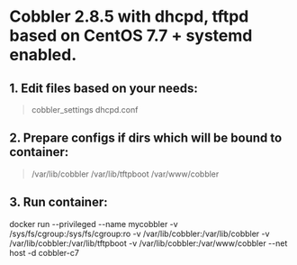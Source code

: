 # Cobbler 2.8.5 with dhcpd, tftpd based on CentOS 7.7 + systemd enabled.

## 1. Edit files based on your needs:

> cobbler_settings
> dhcpd.conf

## 2. Prepare configs if dirs which will be bound to container:

> /var/lib/cobbler
> /var/lib/tftpboot
> /var/www/cobbler


## 3. Run container:

docker run --privileged --name mycobbler -v /sys/fs/cgroup:/sys/fs/cgroup:ro -v /var/lib/cobbler:/var/lib/cobbler -v /var/lib/cobbler:/var/lib/tftpboot -v /var/lib/cobbler:/var/www/cobbler --net host -d cobbler-c7
